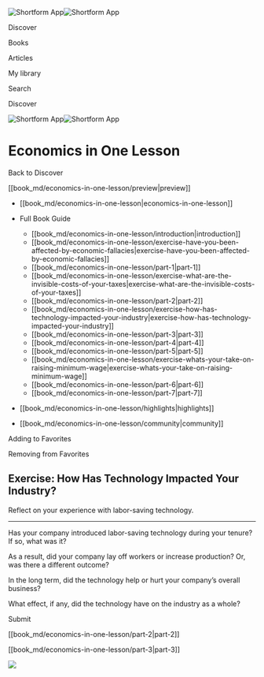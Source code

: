 ![Shortform App](/img/logo.36a2399e.svg)![Shortform App](/img/logo-dark.70c1b072.svg)

Discover

Books

Articles

My library

Search

Discover

![Shortform App](/img/logo.36a2399e.svg)![Shortform App](/img/logo-dark.70c1b072.svg)

# Economics in One Lesson

Back to Discover

[[book_md/economics-in-one-lesson/preview|preview]]

  * [[book_md/economics-in-one-lesson|economics-in-one-lesson]]
  * Full Book Guide

    * [[book_md/economics-in-one-lesson/introduction|introduction]]
    * [[book_md/economics-in-one-lesson/exercise-have-you-been-affected-by-economic-fallacies|exercise-have-you-been-affected-by-economic-fallacies]]
    * [[book_md/economics-in-one-lesson/part-1|part-1]]
    * [[book_md/economics-in-one-lesson/exercise-what-are-the-invisible-costs-of-your-taxes|exercise-what-are-the-invisible-costs-of-your-taxes]]
    * [[book_md/economics-in-one-lesson/part-2|part-2]]
    * [[book_md/economics-in-one-lesson/exercise-how-has-technology-impacted-your-industry|exercise-how-has-technology-impacted-your-industry]]
    * [[book_md/economics-in-one-lesson/part-3|part-3]]
    * [[book_md/economics-in-one-lesson/part-4|part-4]]
    * [[book_md/economics-in-one-lesson/part-5|part-5]]
    * [[book_md/economics-in-one-lesson/exercise-whats-your-take-on-raising-minimum-wage|exercise-whats-your-take-on-raising-minimum-wage]]
    * [[book_md/economics-in-one-lesson/part-6|part-6]]
    * [[book_md/economics-in-one-lesson/part-7|part-7]]
  * [[book_md/economics-in-one-lesson/highlights|highlights]]
  * [[book_md/economics-in-one-lesson/community|community]]



Adding to Favorites 

Removing from Favorites 

## Exercise: How Has Technology Impacted Your Industry?

Reflect on your experience with labor-saving technology.

* * *

Has your company introduced labor-saving technology during your tenure? If so, what was it?

As a result, did your company lay off workers or increase production? Or, was there a different outcome?

In the long term, did the technology help or hurt your company’s overall business?

What effect, if any, did the technology have on the industry as a whole?

Submit 

[[book_md/economics-in-one-lesson/part-2|part-2]]

[[book_md/economics-in-one-lesson/part-3|part-3]]

![](https://bat.bing.com/action/0?ti=56018282&Ver=2&mid=9e9e02b3-ffc2-445e-bcb6-e8c868655b8d&sid=49fff5b0636c11eeb9c611038afc8668&vid=4a005010636c11ee80c703d4c4a7acd5&vids=0&msclkid=N&pi=0&lg=en-US&sw=800&sh=600&sc=24&nwd=1&tl=Shortform%20%7C%20Economics%20in%20One%20Lesson&p=https%3A%2F%2Fwww.shortform.com%2Fapp%2Fbook%2Feconomics-in-one-lesson%2Fexercise-how-has-technology-impacted-your-industry&r=&lt=393&evt=pageLoad&sv=1&rn=314584)
